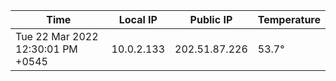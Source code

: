| Time     | Local IP | Public IP | Temperature |
| ----------- | ----------- | ----------- | ----------- |
| Tue 22 Mar 2022 12:30:01 PM +0545      | 10.0.2.133     | 202.51.87.226  | 53.7° |
